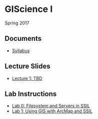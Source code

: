 # GIScience I
Spring 2017

## Documents

* [Syllabus](https://jblairpdx.github.io/GIScience_I/syllabus.html)

## Lecture Slides

* [Lecture 1: TBD](https://jblairpdx.github.io/GIScience_I/slides/lecture_00.html)

## Lab Instructions

* [Lab 0: Filesystem and Servers in SSIL](https://jblairpdx.github.io/GIScience_I/labs/lab_0.html)
* [Lab 1: Using GIS with ArcMap and SSIL](https://jblairpdx.github.io/GIScience_I/labs/lab_1.html)
